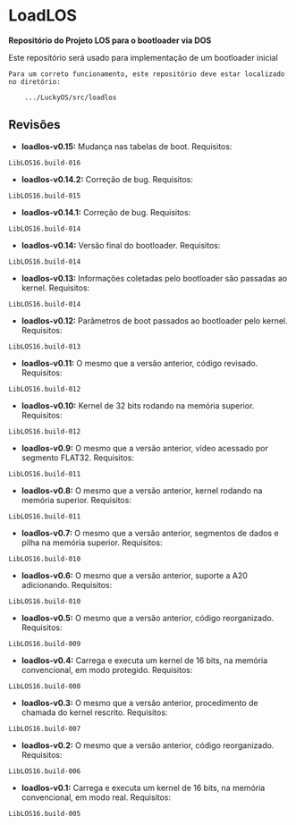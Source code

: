# LoadLOS #
**Repositório do Projeto LOS para o bootloader via DOS**

Este repositório será usado para implementação de um bootloader inicial

```
Para um correto funcionamento, este repositório deve estar localizado no diretório:

	.../LuckyOS/src/loadlos
```

## Revisões ##

* **loadlos-v0.15:** Mudança nas tabelas de boot.
Requisitos:

```
LibLOS16.build-016
```

* **loadlos-v0.14.2:** Correção de bug.
Requisitos:

```
LibLOS16.build-015
```

* **loadlos-v0.14.1:** Correção de bug.
Requisitos:

```
LibLOS16.build-014
```

* **loadlos-v0.14:** Versão final do bootloader.
Requisitos:

```
LibLOS16.build-014
```

* **loadlos-v0.13:** Informações coletadas pelo bootloader são passadas ao kernel.
Requisitos:

```
LibLOS16.build-014
```

* **loadlos-v0.12:** Parâmetros de boot passados ao bootloader pelo kernel.
Requisitos:

```
LibLOS16.build-013
```

* **loadlos-v0.11:** O mesmo que a versão anterior, código revisado.
Requisitos:

```
LibLOS16.build-012
```

* **loadlos-v0.10:** Kernel de 32 bits rodando na memória superior.
Requisitos:

```
LibLOS16.build-012
```

* **loadlos-v0.9:** O mesmo que a versão anterior, vídeo acessado por segmento FLAT32.
Requisitos:

```
LibLOS16.build-011
```

* **loadlos-v0.8:** O mesmo que a versão anterior, kernel rodando na memória superior.
Requisitos:

```
LibLOS16.build-011
```

* **loadlos-v0.7:** O mesmo que a versão anterior, segmentos de dados e pilha na memória superior.
Requisitos:

```
LibLOS16.build-010
```

* **loadlos-v0.6:** O mesmo que a versão anterior, suporte a A20 adicionando.
Requisitos:

```
LibLOS16.build-010
```

* **loadlos-v0.5:** O mesmo que a versão anterior, código reorganizado.
Requisitos:

```
LibLOS16.build-009
```

* **loadlos-v0.4:** Carrega e executa um kernel de 16 bits, na memória convencional, em modo protegido.
Requisitos:

```
LibLOS16.build-008
```

* **loadlos-v0.3:** O mesmo que a versão anterior, procedimento de chamada do kernel rescrito.
Requisitos:

```
LibLOS16.build-007
```

* **loadlos-v0.2:** O mesmo que a versão anterior, código reorganizado.
Requisitos:

```
LibLOS16.build-006
```

* **loadlos-v0.1:** Carrega e executa um kernel de 16 bits, na memória convencional, em modo real.
Requisitos:

```
LibLOS16.build-005
```
